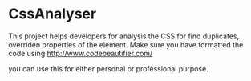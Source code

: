 CssAnalyser
===========

This project helps developers for analysis the CSS for find duplicates, overriden properties of the element. Make sure you have formatted the code using http://www.codebeautifier.com/

you can use this for either personal or professional purpose.
